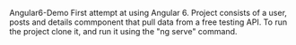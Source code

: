 Angular6-Demo
First attempt at using Angular 6.
Project consists of a user, posts and details commponent that pull data from a free testing API.
To run the project clone it, and run it using the "ng serve" command.

